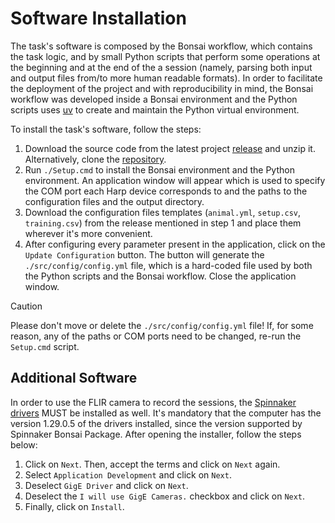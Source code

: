 # Software Installation

The task's software is composed by the Bonsai workflow, which contains the task logic, and by small Python scripts that perform some operations at the beginning and at the end of the a session (namely, parsing both input and output files from/to more human readable formats). In order to facilitate the deployment of the project and with reproducibility in mind, the Bonsai workflow was developed inside a Bonsai environment and the Python scripts uses [uv](https://github.com/astral-sh/uv) to create and maintain the Python virtual environment.

To install the task's software, follow the steps:
1. Download the source code from the latest project [release](https://github.com/fchampalimaud/CDC.SoundLateralizationTask/releases/latest) and unzip it. Alternatively, clone the [repository](https://github.com/fchampalimaud/CDC.SoundLateralizationTask).
2. Run `./Setup.cmd` to install the Bonsai environment and the Python environment. An application window will appear which is used to specify the COM port each Harp device corresponds to and the paths to the configuration files and the output directory.
3. Download the configuration files templates (`animal.yml`, `setup.csv`, `training.csv`) from the release mentioned in step 1 and place them wherever it's more convenient.
4. After configuring every parameter present in the application, click on the `Update Configuration` button. The button will generate the `./src/config/config.yml` file, which is a hard-coded file used by both the Python scripts and the Bonsai workflow. Close the application window.

> [!CAUTION]
> Please don't move or delete the `./src/config/config.yml` file! If, for some reason, any of the paths or COM ports need to be changed, re-run the `Setup.cmd` script.

## Additional Software

In order to use the FLIR camera to record the sessions, the [Spinnaker drivers](https://flir.netx.net/file/asset/54630/original/attachment) MUST be installed as well. It's mandatory that the computer has the version 1.29.0.5 of the drivers installed, since the version supported by Spinnaker Bonsai Package. After opening the installer, follow the steps below:
1. Click on `Next`. Then, accept the terms and click on `Next` again.
2. Select `Application Development` and click on `Next`.
3. Deselect `GigE Driver` and click on `Next`.
4. Deselect the `I will use GigE Cameras.` checkbox and click on `Next`.
5. Finally, click on `Install`.

